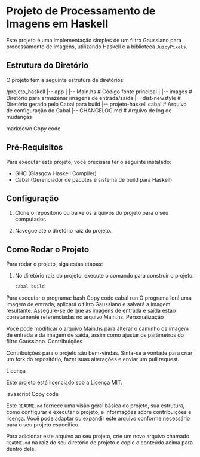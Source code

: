# Projeto de Processamento de Imagens em Haskell

Este projeto é uma implementação simples de um filtro Gaussiano para processamento de imagens, utilizando Haskell e a biblioteca `JuicyPixels`.

## Estrutura do Diretório

O projeto tem a seguinte estrutura de diretórios:

/projeto_haskell
|-- app
| |-- Main.hs # Código fonte principal
| |-- images # Diretório para armazenar imagens de entrada/saída
|-- dist-newstyle # Diretório gerado pelo Cabal para build
|-- projeto-haskell.cabal # Arquivo de configuração do Cabal
|-- CHANGELOG.md # Arquivo de log de mudanças

markdown
Copy code

## Pré-Requisitos

Para executar este projeto, você precisará ter o seguinte instalado:

- GHC (Glasgow Haskell Compiler)
- Cabal (Gerenciador de pacotes e sistema de build para Haskell)

## Configuração

1. Clone o repositório ou baixe os arquivos do projeto para o seu computador.

2. Navegue até o diretório raiz do projeto.

## Como Rodar o Projeto

Para rodar o projeto, siga estas etapas:

1. No diretório raiz do projeto, execute o comando para construir o projeto:
   ```bash
   cabal build
Para executar o programa:
bash
Copy code
cabal run
O programa lerá uma imagem de entrada, aplicará o filtro Gaussiano e salvará a imagem resultante. Assegure-se de que as imagens de entrada e saída estão corretamente referenciadas no arquivo Main.hs.
Personalização

Você pode modificar o arquivo Main.hs para alterar o caminho da imagem de entrada e da imagem de saída, assim como ajustar os parâmetros do filtro Gaussiano.
Contribuições

Contribuições para o projeto são bem-vindas. Sinta-se à vontade para criar um fork do repositório, fazer suas alterações e enviar um pull request.

Licença

Este projeto está licenciado sob a Licença MIT.

javascript
Copy code

Este `README.md` fornece uma visão geral básica do projeto, sua estrutura, como configurar e executar o projeto, e informações sobre contribuições e licença. Você pode adaptar ou expandir este arquivo conforme necessário para o seu projeto específico. 

Para adicionar este arquivo ao seu projeto, crie um novo arquivo chamado `README.md` na raiz do seu diretório de projeto e copie o conteúdo acima para dentro dele.
